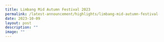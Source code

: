 ```yaml
---
title: Limbang Mid Autumn Festival 2023
permalink: /latest-announcement/highlights/limbang-mid-autumn-festival-2023/
date: 2023-10-09
layout: post
description: ""
image: ""
---
```


